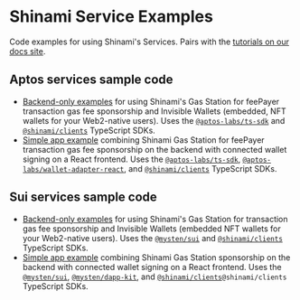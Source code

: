 # Shinami Service Examples
Code examples for using Shinami's Services. Pairs with the [tutorials on our docs site](https://docs.shinami.com/docs/guides-overview#integrate-a-product).

## Aptos services sample code
- [Backend-only examples](https://github.com/shinamicorp/shinami-examples/tree/main/aptos/typescript/backend_examples) for using Shinami's Gas Station for feePayer transaction gas fee sponsorship and Invisible Wallets (embedded, NFT wallets for your Web2-native users).  Uses the [`@aptos-labs/ts-sdk`](https://www.npmjs.com/package/@aptos-labs/ts-sdk) and [`@shinami/clients`](https://www.npmjs.com/package/@shinami/clients) TypeScript SDKs.
- [Simple app example](https://github.com/shinamicorp/shinami-examples/tree/main/aptos/typescript/wallet_adapter_react) combining Shinami Gas Station for feePayer transaction gas fee sponsorship on the backend with connected wallet signing on a React frontend. Uses the [`@aptos-labs/ts-sdk`](https://www.npmjs.com/package/@aptos-labs/ts-sdk), [`@aptos-labs/wallet-adapter-react`](https://www.npmjs.com/package/@aptos-labs/wallet-adapter-react), and [`@shinami/clients`](https://www.npmjs.com/package/@shinami/clients) TypeScript SDKs.

## Sui services sample code
- [Backend-only examples](https://github.com/shinamicorp/shinami-examples/tree/main/sui/typescript/backend_examples) for using Shinami's Gas Station for transaction gas fee sponsorship and Invisible Wallets (embedded NFT wallets for your Web2-native users). Uses the [`@mysten/sui`](https://www.npmjs.com/package/@mysten/sui) and [`@shinami/clients`](https://www.npmjs.com/package/@shinami/clients) TypeScript SDKs.
- [Simple app example](https://github.com/shinamicorp/shinami-examples/tree/main/sui/typescript/dapp_kit_example) combining Shinami Gas Station sponsorship on the backend with connected wallet signing on a React frontend. Uses the [`@mysten/sui`](https://www.npmjs.com/package/@mysten/sui), [`@mysten/dapp-kit`](https://www.npmjs.com/package/@mysten/dapp-kit), and [`@shinami/clients`](https://www.npmjs.com/package/@shinami/clients)`@shinami/clients` TypeScript SDKs.
